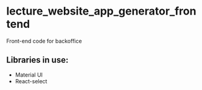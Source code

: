 # lecture_website_app_generator_frontend

Front-end code for backoffice

## Libraries in use:

* Material UI
* React-select
